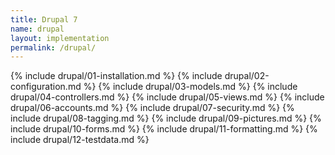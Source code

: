 ```yaml
---
title: Drupal 7
name: drupal
layout: implementation
permalink: /drupal/
---
```

{% include drupal/01-installation.md %}
{% include drupal/02-configuration.md %}
{% include drupal/03-models.md %}
{% include drupal/04-controllers.md %}
{% include drupal/05-views.md %}
{% include drupal/06-accounts.md %}
{% include drupal/07-security.md %}
{% include drupal/08-tagging.md %}
{% include drupal/09-pictures.md %}
{% include drupal/10-forms.md %}
{% include drupal/11-formatting.md %}
{% include drupal/12-testdata.md %}
